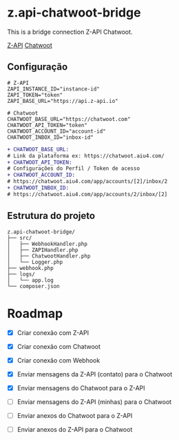 # z.api-chatwoot-bridge

This is a bridge connection Z-API Chatwoot.

[Z-API](https://www.z-api.io/)
[Chatwoot](https://github.com/chatwoot/chatwoot)

## Configuração

```
# Z-API
ZAPI_INSTANCE_ID="instance-id"
ZAPI_TOKEN="token"
ZAPI_BASE_URL="https://api.z-api.io"

# Chatwoot
CHATWOOT_BASE_URL="https://chatwoot.com"
CHATWOOT_API_TOKEN="token"
CHATWOOT_ACCOUNT_ID="account-id"
CHATWOOT_INBOX_ID="inbox-id"
```

```diff
+ CHATWOOT_BASE_URL:
# Link da plataforma ex: https://chatwoot.aiu4.com/
+ CHATWOOT_API_TOKEN:
# Configurações do Perfil / Token de acesso
+ CHATWOOT_ACCOUNT_ID:
# https://chatwoot.aiu4.com/app/accounts/[2]/inbox/2
+ CHATWOOT_INBOX_ID:
# https://chatwoot.aiu4.com/app/accounts/2/inbox/[2]
```

## Estrutura do projeto

```
z.api-chatwoot-bridge/
├── src/
│   ├── WebhookHandler.php
│   ├── ZAPIHandler.php
│   ├── ChatwootHandler.php
│   └── Logger.php
├── webhook.php
├── logs/
│   └── app.log
└── composer.json
```

# Roadmap

- [x] Criar conexão com Z-API
- [x] Criar conexão com Chatwoot
- [x] Criar conexão com Webhook
- [x] Enviar mensagens da Z-API (contato) para o Chatwoot
- [x] Enviar mensagens do Chatwoot para o Z-API

- [ ] Enviar mensagens do Z-API (minhas) para o Chatwoot
- [ ] Enviar anexos do Chatwoot para o Z-API
- [ ] Enviar anexos do Z-API para o Chatwoot